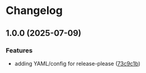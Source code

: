 # Changelog

## 1.0.0 (2025-07-09)


### Features

* adding YAML/config for release-please ([73c9c1b](https://github.com/SuzyQ-2117/Grounded-chatbot/commit/73c9c1bc3e082740b571a91b037bf61ad255d0ac))
